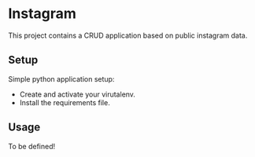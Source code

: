 # Instagram

This project contains a CRUD application based on public instagram data. 

## Setup

Simple python application setup:
* Create and activate your virutalenv. 
* Install the requirements file. 

## Usage

To be defined! 
